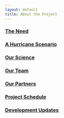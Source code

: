 ```yaml
---
layout: default
title: About the Project
---
```


### [The Need](need.html)

### [A Hurricane Scenario](scenarios.html)

### [Our Science](science.html)

### [Our Team](team.html)

### [Our Partners](partners.html)

### [Project Schedule](schedule.html)

### [Development Updates](development.html)

